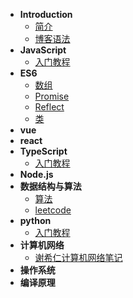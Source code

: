 * **Introduction**
    * [简介](README.md)
    * [博客语法](syntax.md)
* **JavaScript**
     * [入门教程](/js/guidebook/)
* **ES6**
     * [数组](/es6/数组.md)
     * [Promise](/es6/promise.md)
     * [Reflect](/es6/Reflect.md)
     * [类](/es6/类.md)
* **vue**
* **react**
* **TypeScript**
     * [入门教程](/typescript/guidebook/)
* **Node.js**
* **数据结构与算法**
    * [算法](/dataStructure-and-algorithm/)
    * [leetcode](/dataStructure-and-algorithm/leetcode.md)
* **python**
    * [入门教程](/python/guidebook/)
* **计算机网络**
    * [谢希仁计算机网络笔记](/computer-network/notes/)
* **操作系统**
* **编译原理**


